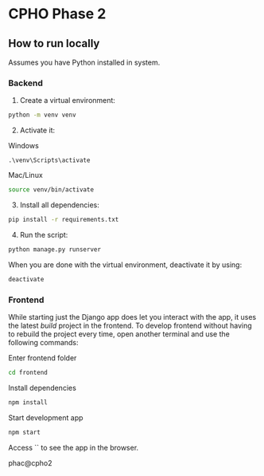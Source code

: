 # CPHO Phase 2

## How to run locally

Assumes you have Python installed in system.

### Backend

1. Create a virtual environment:

```bash
python -m venv venv
```

2. Activate it:

Windows
```
.\venv\Scripts\activate
```

Mac/Linux
```bash
source venv/bin/activate
```

3. Install all dependencies:

```bash
pip install -r requirements.txt
```

4. Run the script:

```bash
python manage.py runserver
```

When you are done with the virtual environment, deactivate it by using:

```bash
deactivate
```

### Frontend

While starting just the Django app does let you interact with the app, it uses the latest *build* project in the frontend.
To develop frontend without having to rebuild the project every time, open another terminal and use the following commands:

Enter frontend folder
```bash
cd frontend
```

Install dependencies
```bash
npm install
```

Start development app
```bash
npm start
```

Access `` to see the app in the browser.

phac@cpho2
